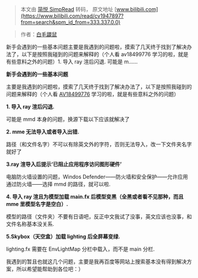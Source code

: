 > 本文由 [简悦 SimpRead](http://ksria.com/simpread/) 转码， 原文地址 [www.bilibili.com](https://www.bilibili.com/read/cv1947897?from=search&spm_id_from=333.337.0.0)

> 作者：[白毛鼹鼠](https://space.bilibili.com/12604289)

 新手会遇到的一些基本问题主要是我遇到的问题啦，摸索了几天终于找到了解决办法了，以下是按照我碰到的问题来解释的（个人看 av18499776 学习的啦，就是有些意料之外的问题）1. 导入 ray 渲后闪退. 可能是 m......

**新手会遇到的一些基本问题**

主要是我遇到的问题啦，摸索了几天终于找到了解决办法了，以下是按照我碰到的问题来解释的（个人看 [AV18499776](https://www.bilibili.com/video/av18499776) 学习的啦，就是有些意料之外的问题）

**1. 导入 ray 渲后闪退.**

可能是 mmd 本身的问题，换源下载以下应该就解决了

**2. mme 无法导入或者导入出错.**

路径（和文件名字）不可以有除英文外的字符，否则无法导入，改一下文件夹名字就好了

**3.ray 渲导入后提示‘已阻止应用程序访问图形硬件’**

电脑防火墙设置的问题，Windos Defender——防火墙和安全保护——允许应用通过防火墙——选择 mmd 的路径，就可以啦.

**4. 导入 ray 渲且为模型加载 main.fx 后模型变黑（全黑或者看不见那种，而且 mme 里模型名字是空白）.**

模型的路径（文件夹）不要有日语吧，反正中文我试了没事，英文应该也没事，和文件名称基本没关系.

**5.Skybox（天空盒）加载 lighting 后全屏幕变绿.**

lighting.fx 需要在 EnvLightMap 分栏中载入，而不是 main 分栏.

我遇到的暂且也就这几个问题，主要是我再百度等网站上搜索基本没有得到解决方案，所以希望能帮助到各位吧：）
